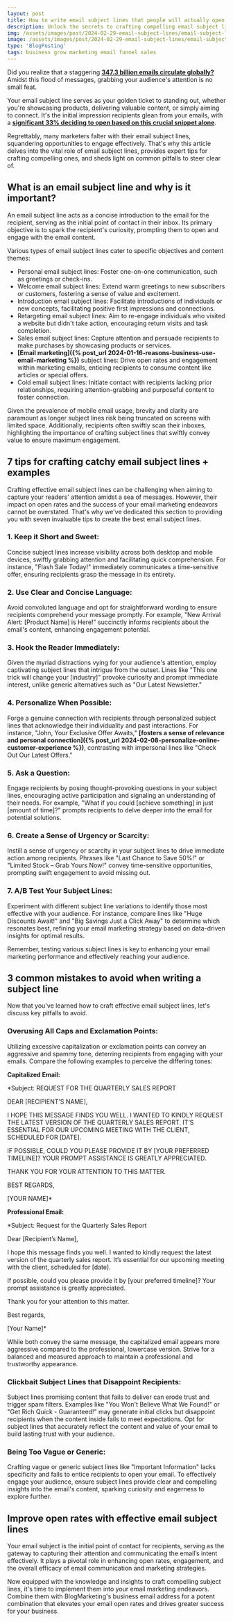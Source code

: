```yaml
---
layout: post
title: How to write email subject lines that people will actually open 
description: Unlock the secrets to crafting compelling email subject lines that captivate your audience! Discover expert tips and strategies to ensure your emails stand out in crowded inboxes. Learn how to entice recipients to open your emails and boost engagement with effective subject lines. Elevate your email marketing game and achieve higher open rates with our comprehensive guide.
img: /assets/images/post/2024-02-29-email-subject-lines/email-subject-lines.jpg
image: /assets/images/post/2024-02-29-email-subject-lines/email-subject-lines.jpg
type: 'BlogPosting'
tags: business grow marketing email funnel sales
---
```


Did you realize that a staggering **[347.3 billion emails circulate globally?](https://www.oberlo.com/statistics/how-many-emails-are-sent-per-day)** Amidst this flood of messages, grabbing your audience's attention is no small feat.

Your email subject line serves as your golden ticket to standing out, whether you're showcasing products, delivering valuable content, or simply aiming to connect. It's the initial impression recipients glean from your emails, with a **[significant 33% deciding to open based on this crucial snippet alone](https://financesonline.com/email-subject-line-statistics/)**.

Regrettably, many marketers falter with their email subject lines, squandering opportunities to engage effectively. That's why this article delves into the vital role of email subject lines, provides expert tips for crafting compelling ones, and sheds light on common pitfalls to steer clear of.

## What is an email subject line and why is it important?
An email subject line acts as a concise introduction to the email for the recipient, serving as the initial point of contact in their inbox. Its primary objective is to spark the recipient's curiosity, prompting them to open and engage with the email content.

Various types of email subject lines cater to specific objectives and content themes:

- Personal email subject lines: Foster one-on-one communication, such as greetings or check-ins.
- Welcome email subject lines: Extend warm greetings to new subscribers or customers, fostering a sense of value and excitement.
- Introduction email subject lines: Facilitate introductions of individuals or new concepts, facilitating positive first impressions and connections.
- Retargeting email subject lines: Aim to re-engage individuals who visited a website but didn't take action, encouraging return visits and task completion.
- Sales email subject lines: Capture attention and persuade recipients to make purchases by showcasing products or services.
- **[Email marketing]({% post_url 2024-01-16-reasons-business-use-email-marketing %})** subject lines: Drive open rates and engagement within marketing emails, enticing recipients to consume content like articles or special offers.
- Cold email subject lines: Initiate contact with recipients lacking prior relationships, requiring attention-grabbing and purposeful content to foster connection.

Given the prevalence of mobile email usage, brevity and clarity are paramount as longer subject lines risk being truncated on screens with limited space. Additionally, recipients often swiftly scan their inboxes, highlighting the importance of crafting subject lines that swiftly convey value to ensure maximum engagement.

## 7 tips for crafting catchy email subject lines + examples 
Crafting effective email subject lines can be challenging when aiming to capture your readers' attention amidst a sea of messages. However, their impact on open rates and the success of your email marketing endeavors cannot be overstated. That's why we've dedicated this section to providing you with seven invaluable tips to create the best email subject lines.

### 1. Keep it Short and Sweet:
Concise subject lines increase visibility across both desktop and mobile devices, swiftly grabbing attention and facilitating quick comprehension. For instance, "Flash Sale Today!" immediately communicates a time-sensitive offer, ensuring recipients grasp the message in its entirety.

### 2. Use Clear and Concise Language:
Avoid convoluted language and opt for straightforward wording to ensure recipients comprehend your message promptly. For example, "New Arrival Alert: [Product Name] is Here!" succinctly informs recipients about the email's content, enhancing engagement potential.

### 3. Hook the Reader Immediately:
Given the myriad distractions vying for your audience's attention, employ captivating subject lines that intrigue from the outset. Lines like "This one trick will change your [industry]" provoke curiosity and prompt immediate interest, unlike generic alternatives such as "Our Latest Newsletter."

### 4. Personalize When Possible:
Forge a genuine connection with recipients through personalized subject lines that acknowledge their individuality and past interactions. For instance, "John, Your Exclusive Offer Awaits," **[fosters a sense of relevance and personal connection]({% post_url 2024-02-08-personalize-online-customer-experience %})**, contrasting with impersonal lines like "Check Out Our Latest Offers."

### 5. Ask a Question:
Engage recipients by posing thought-provoking questions in your subject lines, encouraging active participation and signaling an understanding of their needs. For example, "What if you could [achieve something] in just [amount of time]?" prompts recipients to delve deeper into the email for potential solutions.

### 6. Create a Sense of Urgency or Scarcity:
Instill a sense of urgency or scarcity in your subject lines to drive immediate action among recipients. Phrases like "Last Chance to Save 50%!" or "Limited Stock – Grab Yours Now!" convey time-sensitive opportunities, prompting swift engagement to avoid missing out.

### 7. A/B Test Your Subject Lines:
Experiment with different subject line variations to identify those most effective with your audience. For instance, compare lines like "Huge Discounts Await!" and "Big Savings Just a Click Away" to determine which resonates best, refining your email marketing strategy based on data-driven insights for optimal results.

Remember, testing various subject lines is key to enhancing your email marketing performance and effectively reaching your audience.

## 3 common mistakes to avoid when writing a subject line 
Now that you've learned how to craft effective email subject lines, let's discuss key pitfalls to avoid.

### Overusing All Caps and Exclamation Points:
Utilizing excessive capitalization or exclamation points can convey an aggressive and spammy tone, deterring recipients from engaging with your emails. Compare the following examples to perceive the differing tones:

**Capitalized Email:**

*Subject: REQUEST FOR THE QUARTERLY SALES REPORT

DEAR [RECIPIENT’S NAME],

I HOPE THIS MESSAGE FINDS YOU WELL. I WANTED TO KINDLY REQUEST THE LATEST VERSION OF THE QUARTERLY SALES REPORT. IT’S ESSENTIAL FOR OUR UPCOMING MEETING WITH THE CLIENT, SCHEDULED FOR [DATE].

IF POSSIBLE, COULD YOU PLEASE PROVIDE IT BY [YOUR PREFERRED TIMELINE]? YOUR PROMPT ASSISTANCE IS GREATLY APPRECIATED.

THANK YOU FOR YOUR ATTENTION TO THIS MATTER.

BEST REGARDS,

[YOUR NAME]*

**Professional Email:**

*Subject: Request for the Quarterly Sales Report

Dear [Recipient’s Name],

I hope this message finds you well. I wanted to kindly request the latest version of the quarterly sales report. It’s essential for our upcoming meeting with the client, scheduled for [date].

If possible, could you please provide it by [your preferred timeline]? Your prompt assistance is greatly appreciated.

Thank you for your attention to this matter.

Best regards,

[Your Name]*

While both convey the same message, the capitalized email appears more aggressive compared to the professional, lowercase version. Strive for a balanced and measured approach to maintain a professional and trustworthy appearance.

### Clickbait Subject Lines that Disappoint Recipients:
Subject lines promising content that fails to deliver can erode trust and trigger spam filters. Examples like "You Won't Believe What We Found!" or "Get Rich Quick - Guaranteed!" may generate initial clicks but disappoint recipients when the content inside fails to meet expectations. Opt for subject lines that accurately reflect the content and value of your email to build lasting trust with your audience.

### Being Too Vague or Generic:
Crafting vague or generic subject lines like "Important Information" lacks specificity and fails to entice recipients to open your email. To effectively engage your audience, ensure subject lines provide clear and compelling insights into the email's content, sparking curiosity and eagerness to explore further.

## Improve open rates with effective email subject lines 
Your email subject is the initial point of contact for recipients, serving as the gateway to capturing their attention and communicating the email’s intent effectively. It plays a pivotal role in enhancing open rates, engagement, and the overall efficacy of email communication and marketing strategies.

Now equipped with the knowledge and insights to craft compelling subject lines, it's time to implement them into your email marketing endeavors. Combine them with BlogMarketing's business email address for a potent combination that elevates your email open rates and drives greater success for your business.


